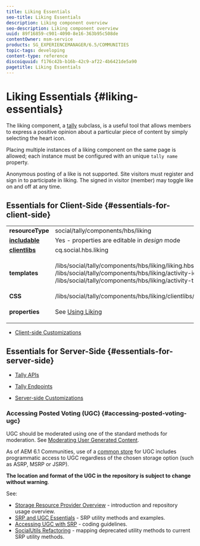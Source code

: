 ```yaml
---
title: Liking Essentials
seo-title: Liking Essentials
description: Liking component overview
seo-description: Liking component overview
uuid: 89f16859-c901-4090-8e16-363b95c508de
contentOwner: msm-service
products: SG_EXPERIENCEMANAGER/6.5/COMMUNITIES
topic-tags: developing
content-type: reference
discoiquuid: f176c42b-b16b-42c9-af22-4b6421de5a90
pagetitle: Liking Essentials
---
```


# Liking Essentials {#liking-essentials}

The liking component, a [tally](tally.md) subclass, is a useful tool that allows members to express a positive opinion about a particular piece of content by simply selecting the heart icon.

Placing multiple instances of a liking component on the same page is allowed; each instance must be configured with an unique `tally name` property.

Anonymous posting of a like is not supported. Site visitors must register and sign in to participate in liking. The signed in visitor (member) may toggle like on and off at any time.

## Essentials for Client-Side {#essentials-for-client-side}

<table>
 <tbody>
  <tr>
   <td> <strong>resourceType</strong></td>
   <td>social/tally/components/hbs/liking</td>
  </tr>
  <tr>
   <td> <a href="scf.md#add-or-include-a-communities-component"><strong>includable</strong></a></td>
   <td>Yes - properties are editable in <i>design </i>mode</td>
  </tr>
  <tr>
   <td> <a href="client-customize.md#clientlibs-for-scf"><strong>clientlibs</strong></a></td>
   <td> cq.social.hbs.liking</td>
  </tr>
  <tr>
   <td> <strong>templates</strong></td>
   <td><p> /libs/social/tally/components/hbs/liking/liking.hbs<br /> /libs/social/tally/components/hbs/liking/activity-icon.hbs<br /> /libs/social/tally/components/hbs/liking/activity-title.hbs</p> </td>
  </tr>
  <tr>
   <td><strong>CSS</strong></td>
   <td> /libs/social/tally/components/hbs/liking/clientlibs/likingcomponent.css</td>
  </tr>
  <tr>
   <td><strong>properties</strong></td>
   <td><p>See <a href="liking.md">Using Liking</a></p> </td>
  </tr>
 </tbody>
</table>

* [Client-side Customizations](client-customize.md)

## Essentials for Server-Side {#essentials-for-server-side}

* [Tally APIs](https://helpx.adobe.com/experience-manager/6-5/sites/developing/using/reference-materials/javadoc/com/adobe/cq/social/tally/client/api/package-summary.html)

* [Tally Endpoints](https://helpx.adobe.com/experience-manager/6-5/sites/developing/using/reference-materials/javadoc/com/adobe/cq/social/tally/client/endpoints/package-summary.html)

* [Server-side Customizations](server-customize.md)

### Accessing Posted Voting (UGC) {#accessing-posted-voting-ugc}

UGC should be moderated using one of the standard methods for moderation.
See [Moderating User Generated Content](moderate-ugc.md).

As of AEM 6.1 Communities, use of a [common store](working-with-srp.md) for UGC includes programmatic access to UGC regardless of the chosen storage option (such as ASRP, MSRP or JSRP).

**The location and format of the UGC in the repository is subject to change without warning**.

See:

* [Storage Resource Provider Overview](srp.md) - introduction and repository usage overview.
* [SRP and UGC Essentials](srp-and-ugc.md) - SRP utility methods and examples.
* [Accessing UGC with SRP](accessing-ugc-with-srp.md) - coding guidelines.
* [SocialUtils Refactoring](socialutils.md) - mapping deprecated utility methods to current SRP utility methods.

